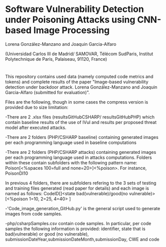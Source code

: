 # Software Vulnerability Detection under Poisoning Attacks using CNN-based Image Processing
Lorena González-Manzano and Joaquin Garcia-Alfaro 

(Universidad Carlos III de Madrid/ SAMOVAR, Télécom SudParis, Institut Polytechnique de Paris, Palaiseau, 91120, France)
#

This repository contains used data (namely computed code metrics and tokens) and complete results of the paper "Image-based vulnerability detection under backdoor attack. Lorena González-Manzano and Joaquin Garcia-Alfaro (submitted for evaluation)".

Files are the following, though in some cases the compress version is provided due to size limitation:

-There are 2 .xlsx files (resultsGitHubCSHARP/ resultsGitHubPHP) which contain baseline results of the use of IVul and results per proposed threat model after executed attacks. 

-There are 2 folders (PHP/CSHARP baseline) containing generated images per each programming language used in baseline computations

-There are 2 folders (PHP/CSHARP attacks) containing generated images per each programming language used in attacks computations. Folders within these contain subfolders with the following pattern name: Poison<attack>[<%spaces 100=full and none=20>]<%poison>. For instance, PoisonDI10

In previous 4 folders, there are subfolders refering to the 3 sets of testing and training files generated (read paper for details) and each image is named as follows: CodeID<CWE>[<Poi if poisoned>]<state bad(vulnerable)/good(no vulnerable)>[<%poison 1=10, 2=25, 4=40> ]

-'Code_image_generation_GitHub.py' is the general script used to generate images from code samples.

-php/csharpSamples.csv contain code samples. In particular, per code samples the following information is provided: identifier, state that is bad(vulnerable) or good (no vulnerable), submissionDateYear,submissionDateMonth,submissionDay, CWE and code

